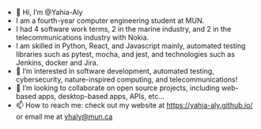 - 👋 Hi, I’m @Yahia-Aly
- I am a fourth-year computer engineering student at MUN. 
- I had 4 software work terms, 2 in the marine industry, and 2 in the telecommunications industry with Nokia.
- I am skilled in Python, React, and Javascript mainly, automated testing libraries such as pytest, mocha, and jest, and technologies such as Jenkins, docker and Jira.
- 👀 I’m interested in software development, automated testing, cybersecurity, nature-inspired computing, and telecommunications!
- 💞️ I’m looking to collaborate on open source projects, including web-based apps, desktop-based apps, APIs, etc...
- 📫 How to reach me: check out my website at https://yahia-aly.github.io/ or email me at yhaly@mun.ca

<!---
Yahia-Aly/Yahia-Aly is a ✨ special ✨ repository because its `README.md` (this file) appears on your GitHub profile.
You can click the Preview link to take a look at your changes.
--->
